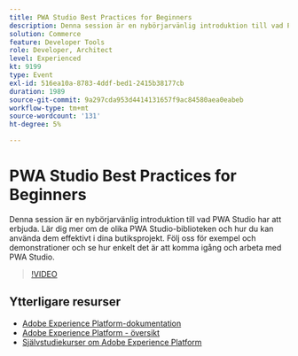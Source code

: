 ```yaml
---
title: PWA Studio Best Practices for Beginners
description: Denna session är en nybörjarvänlig introduktion till vad PWA Studio har att erbjuda. Lär dig mer om de olika PWA Studio-biblioteken och hur du kan använda dem effektivt i dina butiksprojekt. Följ oss för exempel och demonstrationer och se hur enkelt det är att komma igång och arbeta med PWA Studio.
solution: Commerce
feature: Developer Tools
role: Developer, Architect
level: Experienced
kt: 9199
type: Event
exl-id: 516ea10a-8783-4ddf-bed1-2415b38177cb
duration: 1989
source-git-commit: 9a297cda953d4414131657f9ac84580aea0eabeb
workflow-type: tm+mt
source-wordcount: '131'
ht-degree: 5%

---
```


# PWA Studio Best Practices for Beginners

Denna session är en nybörjarvänlig introduktion till vad PWA Studio har att erbjuda.
Lär dig mer om de olika PWA Studio-biblioteken och hur du kan använda dem effektivt i dina butiksprojekt.
Följ oss för exempel och demonstrationer och se hur enkelt det är att komma igång och arbeta med PWA Studio.

>[!VIDEO](https://video.tv.adobe.com/v/337764/?quality=12&learn=on&hidetitle=true)

## Ytterligare resurser

- [Adobe Experience Platform-dokumentation](https://experienceleague.adobe.com/docs/experience-platform.html?lang=sv-SE)
- [Adobe Experience Platform - översikt](https://experienceleague.adobe.com/docs/experience-platform/landing/home.html?lang=sv-SE)
- [Självstudiekurser om Adobe Experience Platform](https://experienceleague.adobe.com/docs/platform-learn/tutorials/overview.html?lang=sv)
